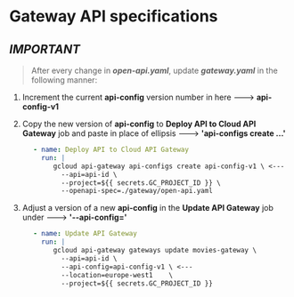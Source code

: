 # Gateway API specifications

***IMPORTANT***
---------------

> After every change in ***open-api.yaml***,
> update ***gateway.yaml*** in the following manner:

1. Increment the current **api-config** version number in here ---> 
   **api-config-v1**

2. Copy the new version of **api-config** to **Deploy API to Cloud API Gateway**
   job and paste in place of ellipsis ---> **'api-configs create ...'**

```yaml
      - name: Deploy API to Cloud API Gateway
        run: |
           gcloud api-gateway api-configs create api-config-v1 \ <---
             --api=api-id \
             --project=${{ secrets.GC_PROJECT_ID }} \
             --openapi-spec=./gateway/open-api.yaml
```

3. Adjust a version of a new **api-config** in the **Update API Gateway** job
   under ---> **'--api-config='**

```yaml
      - name: Update API Gateway
        run: |
           gcloud api-gateway gateways update movies-gateway \
             --api=api-id \
             --api-config=api-config-v1 \ <---
             --location=europe-west1	\
             --project=${{ secrets.GC_PROJECT_ID }}
```